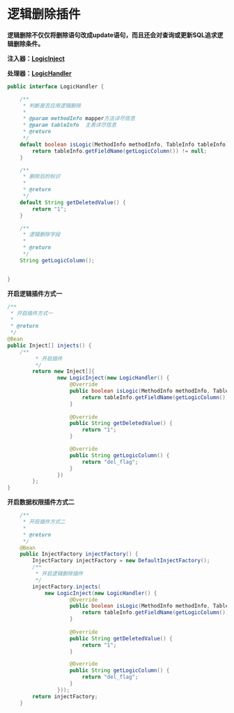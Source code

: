 # 逻辑删除插件

**逻辑删除不仅仅将删除语句改成update语句，而且还会对查询或更新SQL追求逻辑删除条件。**

**注入器：[LogicInject](https://gitee.com/moxiaoai/dream-orm/blob/master/dream-orm-mate/src/main/java/com/dream/mate/logic/inject/LogicInject.java)**

**处理器：[LogicHandler](https://gitee.com/moxiaoai/dream-orm/blob/master/dream-orm-mate/src/main/java/com/dream/mate/logic/inject/LogicHandler.java)**

```java
public interface LogicHandler {

    /**
     * 判断是否应用逻辑删除
     *
     * @param methodInfo mapper方法详尽信息
     * @param tableInfo  主表详尽信息
     * @return
     */
    default boolean isLogic(MethodInfo methodInfo, TableInfo tableInfo) {
        return tableInfo.getFieldName(getLogicColumn()) != null;
    }

    /**
     * 删除后的标识
     *
     * @return
     */
    default String getDeletedValue() {
        return "1";
    }

    /**
     * 逻辑删除字段
     *
     * @return
     */
    String getLogicColumn();


}
```

**开启逻辑插件方式一**

```java
/**
 * 开启插件方式一
 *
 * @return
 */
@Bean
public Inject[] injects() {
    /**
         * 开启插件
         */
        return new Inject[]{
                new LogicInject(new LogicHandler() {
                    @Override
                    public boolean isLogic(MethodInfo methodInfo, TableInfo tableInfo) {
                        return tableInfo.getFieldName(getLogicColumn()) != null;
                    }
                    
                    @Override
                    public String getDeletedValue() {
                        return "1";
                    }

                    @Override
                    public String getLogicColumn() {
                        return "del_flag";
                    }
                })
        };
}
```


**开启数据权限插件方式二**

```java
    /**
     * 开启插件方式二
     *
     * @return
     */
    @Bean
    public InjectFactory injectFactory() {
        InjectFactory injectFactory = new DefaultInjectFactory();
		/**
         * 开启逻辑删除插件
         */
        injectFactory.injects(                
            new LogicInject(new LogicHandler() {
                    @Override
                    public boolean isLogic(MethodInfo methodInfo, TableInfo tableInfo) {
                        return tableInfo.getFieldName(getLogicColumn()) != null;
                    }
                    
                    @Override
                    public String getDeletedValue() {
                        return "1";
                    }

                    @Override
                    public String getLogicColumn() {
                        return "del_flag";
                    }
                }));
        return injectFactory;
    }
```

